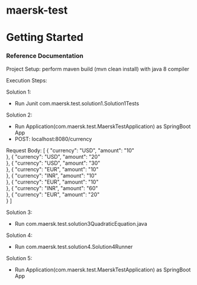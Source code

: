 # maersk-test

# Getting Started

### Reference Documentation

Project Setup:
 perform maven build (mvn clean install) with java 8 compiler

Execution Steps:

Solution 1:
- Run Junit com.maersk.test.solution1.Solution1Tests

Solution 2:

- Run Application(com.maersk.test.MaerskTestApplication) as SpringBoot App
- POST: localhost:8080/currency

Request Body:
[
  {
    "currency":  "USD",
    "amount": "10"  
},
  {
    "currency":  "USD",
    "amount": "20"  
},
  {
    "currency":  "USD",
    "amount": "30"  
},
  {
    "currency":  "EUR",
    "amount": "10"  
},
  {
    "currency":  "INR",
    "amount": "10"  
},
  {
    "currency":  "EUR",
    "amount": "10"  
},
  {
    "currency":  "INR",
    "amount": "60"  
  },
  {
    "currency":  "EUR",
    "amount": "20"  
  }
]

Solution 3:
- Run com.maersk.test.solution3QuadraticEquation.java


Solution 4:
- Run com.maersk.test.solution4.Solution4Runner

Solution 5:
- Run Application(com.maersk.test.MaerskTestApplication) as SpringBoot App


